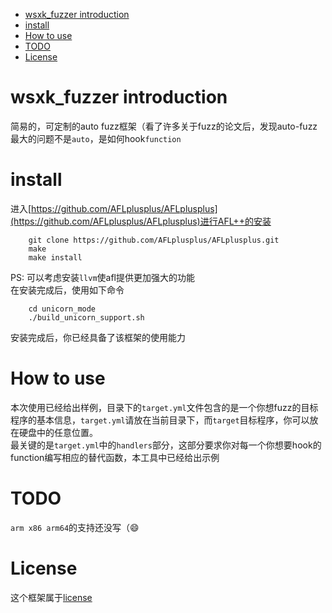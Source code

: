 - [wsxk\_fuzzer introduction](#wsxk_fuzzer-introduction)
- [install](#install)
- [How to use](#how-to-use)
- [TODO](#todo)
- [License](#license)


# wsxk_fuzzer introduction<br>
简易的，可定制的auto fuzz框架（看了许多关于fuzz的论文后，发现auto-fuzz最大的问题不是`auto`，是如何hook`function`<br>

# install<br>
进入[https://github.com/AFLplusplus/AFLplusplus](https://github.com/AFLplusplus/AFLplusplus)进行AFL++的安装<br>

```
    git clone https://github.com/AFLplusplus/AFLplusplus.git
    make
    make install 
```
PS: 可以考虑安装`llvm`使afl提供更加强大的功能<br>
在安装完成后，使用如下命令<br>
```
    cd unicorn_mode
    ./build_unicorn_support.sh
```
安装完成后，你已经具备了该框架的使用能力<br>

# How to use<br>
本次使用已经给出样例，目录下的`target.yml`文件包含的是一个你想fuzz的目标程序的基本信息，`target.yml`请放在当前目录下，而`target`目标程序，你可以放在硬盘中的任意位置。<br>
最关键的是`target.yml`中的`handlers`部分，这部分要求你对每一个你想要hook的function编写相应的替代函数，本工具中已经给出示例<br>

# TODO<br>
`arm x86 arm64`的支持还没写（😄<br>

# License<br>
这个框架属于[license](./LICENSE.txt)

